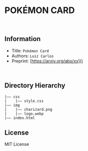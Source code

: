 # POKÉMON CARD
<br>

## Information

- Title:  `Pokémon Card`
- Authors:  `Luiz Carlos`
- Preprint: [https://arxiv.org/abs/xx]()

<br>

## Directory Hierarchy
```
|—— css
|    |—— style.css
|—— img
|    |—— charizard.png
|    |—— logo.webp
|—— index.html
```

## License
MIT License
